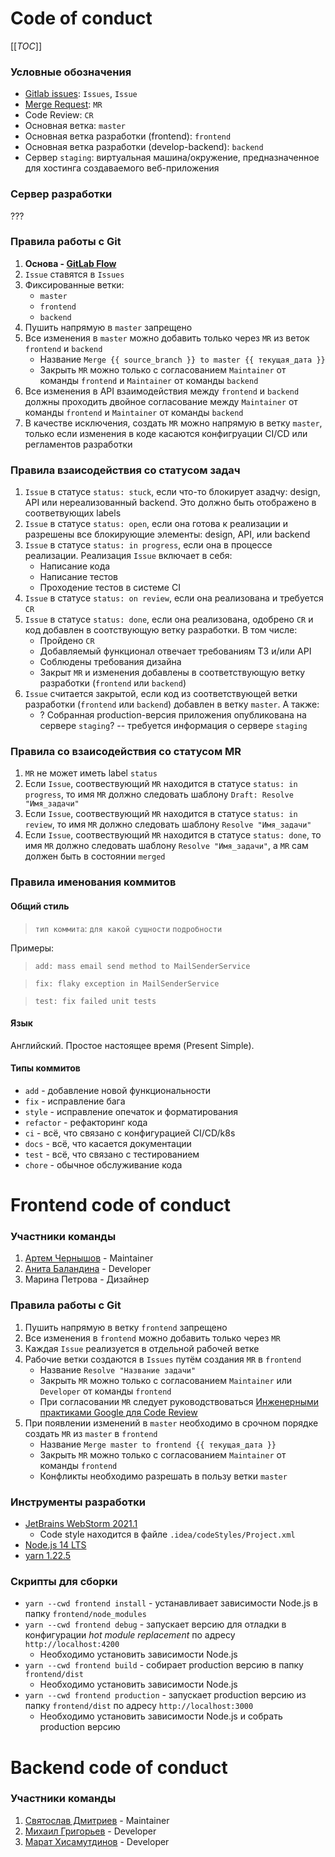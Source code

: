 # Code of conduct

[[_TOC_]]

### Условные обозначения
- [Gitlab issues](https://gitlab.com/temikmax/org-mephi-2.0/-/issues): `Issues`, `Issue`
- [Merge Request](https://gitlab.com/temikmax/org-mephi-2.0/-/merge_requests): `MR`
- Code Review: `CR`
- Основная ветка: `master`
- Основная ветка разработки (frontend): `frontend`
- Основная ветка разработки (develop-backend): `backend`
- Сервер `staging`: виртуальная машина/окружение, предназначенное для хостинга создаваемого веб-приложения

### Сервер разработки
???

### Правила работы с Git

1. **Основа - [GitLab Flow](https://docs.gitlab.com/ee/topics/gitlab_flow.html#production-branch-with-gitlab-flow)**
1. `Issue` ставятся в `Issues`
1. Фиксированные ветки:
    - `master`
    - `frontend`
    - `backend`
1. Пушить напрямую в `master` запрещено
1. Все изменения в `master` можно добавить только через `MR` из веток `frontend` и `backend`
    * Название `Merge {{ source_branch }} to master {{ текущая_дата }}`
    * Закрыть `MR` можно только с согласованием `Maintainer` от команды `frontend` и `Maintainer` от команды `backend`
1. Все изменения в API взаимодействия между `frontend` и `backend` должны проходить двойное согласование между `Maintainer` от команды `frontend` и `Maintainer` от команды `backend`
1. В качестве исключения, создать `MR` можно напрямую в ветку `master`, только если изменения в коде касаются конфигруации CI/CD или регламентов разработки

### Правила взаисодействия со статусом задач
1. `Issue` в статусе `status: stuck`, если что-то блокирует азадчу: design, API или нереализованный backend. Это должно быть отображено в соответвующих labels
1. `Issue` в статусе `status: open`, если она готова к реализации и разрешены все блокирующие элементы: design, API, или backend
1. `Issue` в статусе `status: in progress`, если она в процессе реализации. Реализация `Issue` включает в себя:
    - Написание кода
    - Написание тестов
    - Проходение тестов в системе CI
1. `Issue` в статусе `status: on review`, если она реализована и требуется `CR`
1. `Issue` в статусе `status: done`, если она реализована, одобрено `CR` и код добавлен в соотствующую ветку разработки. В том числе:
    - Пройдено `CR`
    - Добавляемый функционал отвечает требованиям ТЗ и/или API
    - Соблюдены требования дизайна
    - Закрыт `MR` и изменения добавлены в соответствующую ветку разработки (`frontend` или `backend`)
1. `Issue` считается закрытой, если код из соответствующей ветки разработки (`frontend` или `backend`) добавлен в ветку `master`. А также:
    - ? Собранная production-версия приложения опубликована на сервере `staging`? -- требуется информация о сервере `staging`

### Правила со взаисодействия со статусом MR
1. `MR` не может иметь label `status`
1. Если `Issue`, соотвествующий `MR` находится в статусе `status: in progress`, то имя `MR` должно следовать шаблону `Draft: Resolve "Имя_задачи"`
1. Если `Issue`, соотвествующий `MR` находится в статусе `status: in review`, то имя `MR` должно следовать шаблону `Resolve "Имя_задачи"`
1. Если `Issue`, соотвествующий `MR` находится в статусе `status: done`, то имя `MR` должно следовать шаблону `Resolve "Имя_задачи"`, а `MR` сам должен быть в состоянии `merged`


### Правила именования коммитов
#### Общий стиль
> `тип коммита`: `для какой сущности` `подробности`

Примеры:
> `add: mass email send method to MailSenderService`

> `fix: flaky exception in MailSenderService`

> `test: fix failed unit tests`

#### Язык
Английский. Простое настоящее время (Present Simple).

#### Типы коммитов
- `add` - добавление новой функциональности
- `fix` - исправление бага
- `style` - исправление опечаток и форматирования
- `refactor` - рефакторинг кода
- `ci` - всё, что связано с конфигурацией CI/CD/k8s
- `docs` - всё, что касается документации
- `test` - всё, что связано с тестированием
- `chore` - обычное обслуживание кода




# Frontend code of conduct

### Участники команды
1. [Артем Чернышов](https://gitlab.com/ache) - Maintainer
1. [Анита Баландина](https://gitlab.com/anita-balandina) - Developer
1. Марина Петрова - Дизайнер

### Правила работы с Git
1. Пушить напрямую в ветку `frontend` запрещено
1. Все изменения в `frontend` можно добавить только через `MR`
1. Каждая `Issue` реализуется в отдельной рабочей ветке
1. Рабочие ветки создаются в `Issues` путём создания `MR` в `frontend`
    * Название `Resolve "Название задачи"`
    * Закрыть `MR` можно только с согласованием `Maintainer` или `Developer` от команды `frontend`
    * При согласовании `MR` следует руководствоваться [Инженерными практиками Google для Code Review](https://tproger.ru/translations/code-review-a-la-google/)
1. При появлении изменений в `master` необходимо в срочном порядке создать `MR` из `master` в `frontend`
    * Название `Merge master to frontend {{ текущая_дата }}`
    * Закрыть `MR` можно только с согласованием `Maintainer` от команды `frontend`
    * Конфликты необходимо разрешать в пользу ветки `master`

### Инструменты разработки
- [JetBrains WebStorm 2021.1](https://www.jetbrains.com/webstorm/)
    - Code style находится в файле `.idea/codeStyles/Project.xml`
- [Node.js 14 LTS](https://nodejs.org/en/)
- [yarn 1.22.5](https://classic.yarnpkg.com/en/docs/install/)

### Скрипты для сборки
- `yarn --cwd frontend install` - устанавливает зависимости Node.js в папку `frontend/node_modules`
- `yarn --cwd frontend debug` - запускает версию для отладки в конфигурации *hot module replacement* по адресу `http://localhost:4200`
    - Необходимо установить зависимости Node.js 
- `yarn --cwd frontend build` - собирает production версию в папку `frontend/dist`
    - Необходимо установить зависимости Node.js
- `yarn --cwd frontend production` - запускает production версию из папку `frontend/dist` по адресу `http://localhost:3000`
    - Необходимо установить зависимости Node.js и собрать production версию




# Backend code of conduct
### Участники команды
1. [Святослав Дмитриев](https://gitlab.com/sodmitriev) - Maintainer
1. [Михаил Григорьев](https://gitlab.com/grigorevmp) - Developer
1. [Марат Хисамутдинов](https://gitlab.com/marat.ai) - Developer